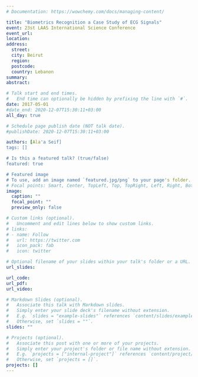 ```yaml
---
# Documentation: https://wowchemy.com/docs/managing-content/

title: "Biometrics Recognition a Case Study of ECG Signals"
event: 23st LAAS International Science Conference
event_url:
location:
address:
  street:
  city: Beirut
  region:
  postcode:
  country: Lebanon
summary:
abstract:

# Talk start and end times.
#   End time can optionally be hidden by prefixing the line with `#`.
date: 2017-05-01
#date_end: 2020-12-07T15:30:11+03:00
all_day: true

# Schedule page publish date (NOT talk date).
#publishDate: 2020-12-07T15:30:11+03:00

authors: [Ala'a Seif]
tags: []

# Is this a featured talk? (true/false)
featured: true

# Featured image
# To use, add an image named `featured.jpg/png` to your page's folder. 
# Focal points: Smart, Center, TopLeft, Top, TopRight, Left, Right, BottomLeft, Bottom, BottomRight.
image:
  caption: ""
  focal_point: ""
  preview_only: false

# Custom links (optional).
#   Uncomment and edit lines below to show custom links.
# links:
# - name: Follow
#   url: https://twitter.com
#   icon_pack: fab
#   icon: twitter

# Optional filename of your slides within your talk's folder or a URL.
url_slides:

url_code:
url_pdf:
url_video:

# Markdown Slides (optional).
#   Associate this talk with Markdown slides.
#   Simply enter your slide deck's filename without extension.
#   E.g. `slides = "example-slides"` references `content/slides/example-slides.md`.
#   Otherwise, set `slides = ""`.
slides: ""

# Projects (optional).
#   Associate this post with one or more of your projects.
#   Simply enter your project's folder or file name without extension.
#   E.g. `projects = ["internal-project"]` references `content/project/deep-learning/index.md`.
#   Otherwise, set `projects = []`.
projects: []
---
```

